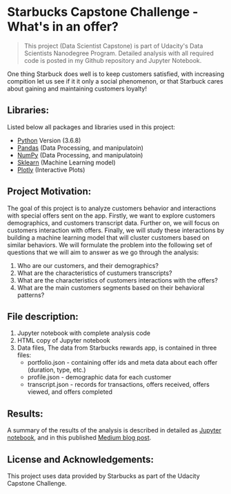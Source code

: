 # Starbucks Capstone Challenge - What's in an offer?

> This project (Data Scientist Capstone) is part of Udacity's Data Scientists Nanodegree Program. Detailed analysis with all required code is posted in my Github repository and Jupyter Notebook.

One thing Starbuck does well is to keep customers satisfied, with increasing compition let us see if it it only a social phenomenon, or that Starbuck cares about gaining and maintaining customers loyalty!

## Libraries:
Listed below all packages and libraries used in this project: 
* [Python](https://www.python.org) Version (3.6.8)
* [Pandas](https://pandas.pydata.org) (Data Processing, and manipulatoin)
* [NumPy](https://www.numpy.org) (Data Processing, and manipulatoin)
* [Sklearn](https://sklearn.org) (Machine Learning model)
* [Plotly](https://plot.ly) (Interactive Plots)


## Project Motivation:
The goal of this project is to analyze customers behavior and interactions with special offers sent on the app. Firstly, we want to explore customers demographics, and customers transcript data. Further on, we will focus on customers interaction with offers. Finally, we will study these interactions by building a machine learning model that will cluster customers based on similar behaviors. We will formulate the problem into the following set of questions that we will aim to answer as we go through the analysis:
1. Who are our customers, and their demographics?
2. What are the characteristics of custumers transcripts?
3. What are the characteristics of customers interactions with the offers?
4. What are the main customers segments based on their behavioral patterns?


## File description:
1. Jupyter notebook with complete analysis code
2. HTML copy of Jupyter notebook
3. Data files, The data from Starbucks rewards app, is contained in three files: 
    * portfolio.json - containing offer ids and meta data about each offer (duration, type, etc.)
    * profile.json - demographic data for each customer
    * transcript.json - records for transactions, offers received, offers viewed, and offers completed

## Results: 
A summary of the results of the analysis is described in detailed as [Jupyter notebook](), and in this published [Medium blog post](). 


## License and Acknowledgements: 
This project uses data provided by Starbucks as part of the Udacity Capstone Challenge. 